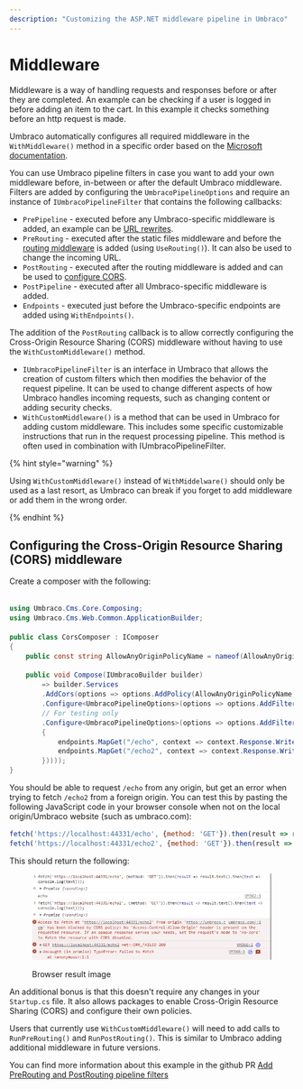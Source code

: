```yaml
---
description: "Customizing the ASP.NET middleware pipeline in Umbraco"
---
```


# Middleware

Middleware is a way of handling requests and responses before or after they are completed. An example can be checking if a user is logged in before adding an item to the cart. In this example it checks something before an http request is made.

Umbraco automatically configures all required middleware in the `WithMiddleware()` method in a specific order based on the [Microsoft documentation](https://learn.microsoft.com/en-us/aspnet/core/fundamentals/middleware/?view=aspnetcore-7.0#middleware-order).

You can use Umbraco pipeline filters in case you want to add your own middleware before, in-between or after the default Umbraco middleware. Filters are added by configuring the `UmbracoPipelineOptions` and require an instance of `IUmbracoPipelineFilter` that contains the following callbacks:

- `PrePipeline` - executed before any Umbraco-specific middleware is added, an example can be [URL rewrites](iisrewriterules.md).
- `PreRouting` - executed after the static files middleware and before the [routing middleware](https://learn.microsoft.com/en-us/aspnet/core/fundamentals/routing?view=aspnetcore-7.0) is added (using `UseRouting()`). It can also be used to change the incoming URL.
- `PostRouting` - executed after the routing middleware is added and can be used to [configure CORS](https://learn.microsoft.com/en-us/aspnet/core/security/cors?view=aspnetcore-7.0).
- `PostPipeline` - executed after all Umbraco-specific middleware is added.
- `Endpoints` - executed just before the Umbraco-specific endpoints are added using `WithEndpoints()`.

The addition of the `PostRouting` callback is to allow correctly configuring the Cross-Origin Resource Sharing (CORS) middleware without having to use the `WithCustomMiddleware()` method.

- `IUmbracoPipelineFilter` is an interface in Umbraco that allows the creation of custom filters which then modifies the behavior of the request pipeline. It can be used to change different aspects of how Umbraco handles incoming requests, such as changing content or adding security checks.
- `WithCustomMiddleware()` is a method that can be used in Umbraco for adding custom middleware. This includes some specific customizable instructions that run in the request processing pipeline. This method is often used in combination with IUmbracoPipelineFilter.

{% hint style="warning" %}

Using `WithCustomMiddleware()` instead of `WithMiddelware()` should only be used as a last resort, as Umbraco can break if you forget to add middleware or add them in the wrong order.

{% endhint %}

## Configuring the Cross-Origin Resource Sharing (CORS) middleware

Create a composer with the following:

```csharp

using Umbraco.Cms.Core.Composing;
using Umbraco.Cms.Web.Common.ApplicationBuilder;

public class CorsComposer : IComposer
{
    public const string AllowAnyOriginPolicyName = nameof(AllowAnyOriginPolicyName);

    public void Compose(IUmbracoBuilder builder)
        => builder.Services
        .AddCors(options => options.AddPolicy(AllowAnyOriginPolicyName, policy => policy.AllowAnyOrigin()))
        .Configure<UmbracoPipelineOptions>(options => options.AddFilter(new UmbracoPipelineFilter("Cors", postRouting: app => app.UseCors())))
        // For testing only
        .Configure<UmbracoPipelineOptions>(options => options.AddFilter(new UmbracoPipelineFilter("CorsTest", endpoints: app => app.UseEndpoints(endpoints =>
        {
            endpoints.MapGet("/echo", context => context.Response.WriteAsync("echo")).RequireCors(AllowAnyOriginPolicyName);
            endpoints.MapGet("/echo2", context => context.Response.WriteAsync("echo2"));
        }))));
}
```

You should be able to request `/echo` from any origin, but get an error when trying to fetch `/echo2` from a foreign origin. You can test this by pasting the following JavaScript code in your browser console when not on the local origin/Umbraco website (such as umbraco.com):

```javascript
fetch('https://localhost:44331/echo', {method: 'GET'}).then(result => result.text().then(text => console.log(text)));
fetch('https://localhost:44331/echo2', {method: 'GET'}).then(result => result.text().then(text => console.log(text)));
```

This should return the following:
<figure><img src="../images/custom-middleware-cors-browser-example.png" alt=""><figcaption><p>Browser result image</p></figcaption></figure>

An additional bonus is that this doesn't require any changes in your `Startup.cs` file. It also allows packages to enable Cross-Origin Resource Sharing (CORS) and configure their own policies.

Users that currently use `WithCustomMiddleware()` will need to add calls to `RunPreRouting()` and `RunPostRouting()`. This is similar to Umbraco adding additional middleware in future versions.

You can find more information about this example in the github PR [Add PreRouting and PostRouting pipeline filters](https://github.com/umbraco/Umbraco-CMS/pull/14503)
